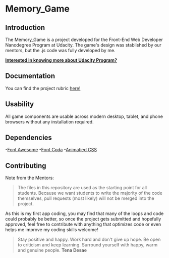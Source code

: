 # Memory_Game

## Introduction

The Memory_Game is a project developed for the Front-End Web Developer Nanodegree Program at Udacity.
The game's design was stablished by our mentors, but the .js code was fully developed by me.

[**Interested in knowing more about Udacity Program?**](https://www.udacity.com/course/front-end-web-developer-nanodegree--nd001)

## Documentation

You can find the project rubric  [here!](https://review.udacity.com/#!/rubrics/591/view)

## Usability

All game components are usable across modern desktop, tablet, and phone browsers without any installation required.

## Dependencies

-[Font Awesome](https://fontawesome.com/icons/maxcdn?style=brands)
-[Font Coda](https://fonts.google.com/specimen/Coda?selection.family=Coda&query=coda)
-[Animatied CSS](https://daneden.github.io/animate.css/)

## Contributing

Note from the Mentors:

>The files in this repository are used as the starting point for all students. Because we want students to write the majority of the code themselves, pull requests (most likely) will not be merged into the project.

As this is my first app coding, you may find that many of the loops and code could probably be better, so once the project gets submitted and hopefully approved, feel free to contribute with anything that optimizes code or even helps me improve my coding skills welcome!

> Stay positive and happy. Work hard and don't give up hope. Be open to criticism and keep learning. Surround yourself with happy, warm and genuine people. **Tena Desae**
